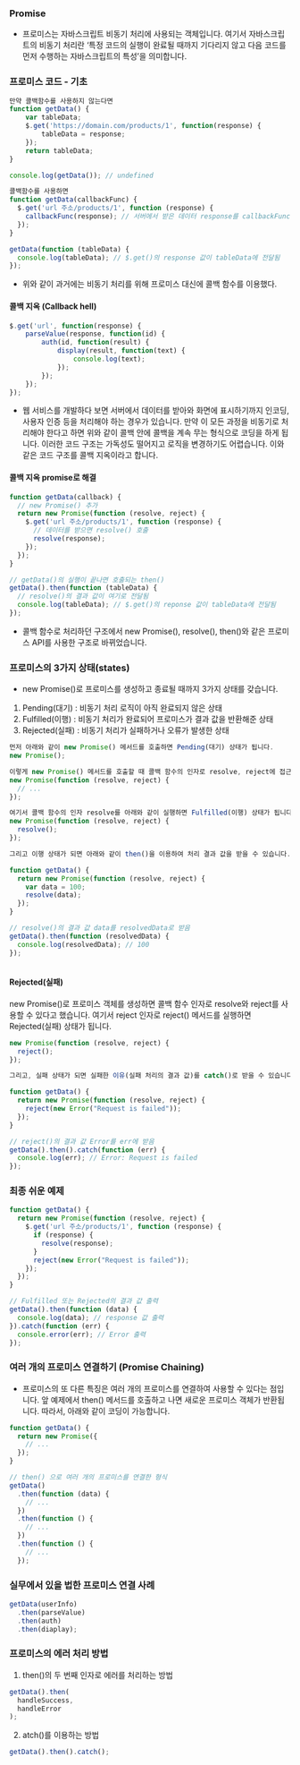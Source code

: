 ### Promise 
- 프로미스는 자바스크립트 비동기 처리에 사용되는 객체입니다. 여기서 자바스크립트의 비동기 처리란 ‘특정 코드의 실행이 완료될 때까지 기다리지 않고 다음 코드를 먼저 수행하는 자바스크립트의 특성’을 의미합니다.

### 프로미스 코드 - 기초
~~~ javascript
만약 콜백함수를 사용하지 않는다면
function getData() {
	var tableData;
	$.get('https://domain.com/products/1', function(response) {
		tableData = response;
	});
	return tableData;
}

console.log(getData()); // undefined

콜백함수를 사용하면
function getData(callbackFunc) {
  $.get('url 주소/products/1', function (response) {
    callbackFunc(response); // 서버에서 받은 데이터 response를 callbackFunc() 함수에 넘겨줌
  });
}

getData(function (tableData) {
  console.log(tableData); // $.get()의 response 값이 tableData에 전달됨
});


~~~
- 위와 같이 과거에는 비동기 처리를 위해 프로미스 대신에 콜백 함수를 이용했다.

#### 콜백 지옥 (Callback hell)
~~~ javascript
$.get('url', function(response) {
	parseValue(response, function(id) {
		auth(id, function(result) {
			display(result, function(text) {
				console.log(text);
			});
		});
	});
});
~~~
- 웹 서비스를 개발하다 보면 서버에서 데이터를 받아와 화면에 표시하기까지 인코딩, 사용자 인증 등을 처리해야 하는 경우가 있습니다. 만약 이 모든 과정을 비동기로 처리해야 한다고 하면 위와 같이 콜백 안에 콜백을 계속 무는 형식으로 코딩을 하게 됩니다. 이러한 코드 구조는 가독성도 떨어지고 로직을 변경하기도 어렵습니다. 이와 같은 코드 구조를 콜백 지옥이라고 합니다.

#### 콜백 지옥 promise로 해결
~~~ javascript
function getData(callback) {
  // new Promise() 추가
  return new Promise(function (resolve, reject) {
    $.get('url 주소/products/1', function (response) {
      // 데이터를 받으면 resolve() 호출
      resolve(response);
    });
  });
}

// getData()의 실행이 끝나면 호출되는 then()
getData().then(function (tableData) {
  // resolve()의 결과 값이 여기로 전달됨
  console.log(tableData); // $.get()의 reponse 값이 tableData에 전달됨
});
~~~
- 콜백 함수로 처리하던 구조에서 new Promise(), resolve(), then()와 같은 프로미스 API를 사용한 구조로 바뀌었습니다. 

### 프로미스의 3가지 상태(states)
- new Promise()로 프로미스를 생성하고 종료될 때까지 3가지 상태를 갖습니다.
1. Pending(대기) : 비동기 처리 로직이 아직 완료되지 않은 상태
2. Fulfilled(이행) : 비동기 처리가 완료되어 프로미스가 결과 값을 반환해준 상태
3. Rejected(실패) : 비동기 처리가 실패하거나 오류가 발생한 상태

~~~ javascript
먼저 아래와 같이 new Promise() 메서드를 호출하면 Pending(대기) 상태가 됩니다.
new Promise();

이렇게 new Promise() 메서드를 호출할 때 콜백 함수의 인자로 resolve, reject에 접근할 수 있습니다.
new Promise(function (resolve, reject) {
  // ...
});

여기서 콜백 함수의 인자 resolve를 아래와 같이 실행하면 Fulfilled(이행) 상태가 됩니다.
new Promise(function (resolve, reject) {
  resolve();
});

그리고 이행 상태가 되면 아래와 같이 then()을 이용하여 처리 결과 값을 받을 수 있습니다.

function getData() {
  return new Promise(function (resolve, reject) {
    var data = 100;
    resolve(data);
  });
}

// resolve()의 결과 값 data를 resolvedData로 받음
getData().then(function (resolvedData) {
  console.log(resolvedData); // 100
});



~~~

#### Rejected(실패)
new Promise()로 프로미스 객체를 생성하면 콜백 함수 인자로 resolve와 reject를 사용할 수 있다고 했습니다. 여기서 reject 인자로 reject() 메서드를 실행하면 Rejected(실패) 상태가 됩니다.
~~~ javascript
new Promise(function (resolve, reject) {
  reject();
});

그리고, 실패 상태가 되면 실패한 이유(실패 처리의 결과 값)를 catch()로 받을 수 있습니다.

function getData() {
  return new Promise(function (resolve, reject) {
    reject(new Error("Request is failed"));
  });
}

// reject()의 결과 값 Error를 err에 받음
getData().then().catch(function (err) {
  console.log(err); // Error: Request is failed
});
~~~

### 최종 쉬운 예제
~~~ javascript
function getData() {
  return new Promise(function (resolve, reject) {
    $.get('url 주소/products/1', function (response) {
      if (response) {
        resolve(response);
      }
      reject(new Error("Request is failed"));
    });
  });
}

// Fulfilled 또는 Rejected의 결과 값 출력
getData().then(function (data) {
  console.log(data); // response 값 출력
}).catch(function (err) {
  console.error(err); // Error 출력
});
~~~


### 여러 개의 프로미스 연결하기 (Promise Chaining)
- 프로미스의 또 다른 특징은 여러 개의 프로미스를 연결하여 사용할 수 있다는 점입니다. 앞 예제에서 then() 메서드를 호출하고 나면 새로운 프로미스 객체가 반환됩니다. 따라서, 아래와 같이 코딩이 가능합니다.

~~~ javascript
function getData() {
  return new Promise({
    // ...
  });
}

// then() 으로 여러 개의 프로미스를 연결한 형식
getData()
  .then(function (data) {
    // ...
  })
  .then(function () {
    // ...
  })
  .then(function () {
    // ...
  });
~~~

### 실무에서 있을 법한 프로미스 연결 사례
~~~ javascript
getData(userInfo)
  .then(parseValue)
  .then(auth)
  .then(diaplay);
~~~


### 프로미스의 에러 처리 방법
1. then()의 두 번째 인자로 에러를 처리하는 방법
~~~ javascript
getData().then(
  handleSuccess,
  handleError
);
~~~
2. atch()를 이용하는 방법
~~~ javascript
getData().then().catch();
~~~
